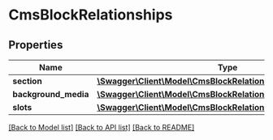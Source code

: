 # CmsBlockRelationships

## Properties
Name | Type | Description | Notes
------------ | ------------- | ------------- | -------------
**section** | [**\Swagger\Client\Model\CmsBlockRelationshipsSection**](CmsBlockRelationshipsSection.md) |  | [optional] 
**background_media** | [**\Swagger\Client\Model\CmsBlockRelationshipsBackgroundMedia**](CmsBlockRelationshipsBackgroundMedia.md) |  | [optional] 
**slots** | [**\Swagger\Client\Model\CmsBlockRelationshipsSlots**](CmsBlockRelationshipsSlots.md) |  | [optional] 

[[Back to Model list]](../../README.md#documentation-for-models) [[Back to API list]](../../README.md#documentation-for-api-endpoints) [[Back to README]](../../README.md)

